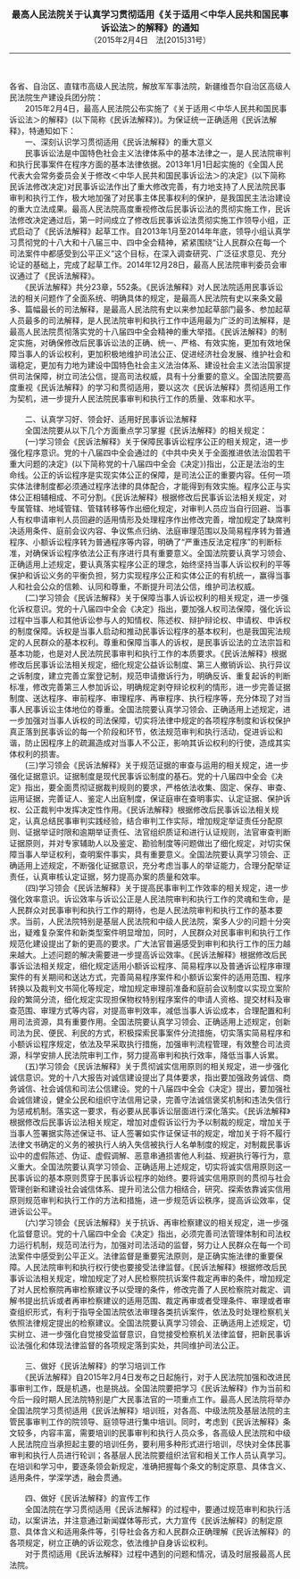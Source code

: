 <div id="div_content"><font color="#760026"></font> <p align="center"><b><font style="font-size:16px;" class="MTitle">最高人民法院关于认真学习贯彻适用《关于适用＜中华人民共和国民事诉讼法＞的解释》的通知<br></font></b><font style="font-size:14px;">
（2015年2月4日　法[2015]31号）</font></p><hr color="red"><br>
<br>
各省、自治区、直辖市高级人民法院，解放军军事法院，新疆维吾尔自治区高级人民法院生产建设兵团分院：<br>
　　2015年2月4日，最高人民法院公布实施了《关于适用＜中华人民共和国民事诉讼法＞的解释》(以下简称《民诉法解释》)。为保证统一正确适用《民诉法解释》，特通知如下：<br>
<font class="TiaoNoA">　　一、</font>深刻认识学习贯彻适用《民诉法解释》的重大意义<br>
　　民事诉讼法是中国特色社会主义法律体系中的基本法律之一，是人民法院审判和执行民事案件在程序方面的基本法律依据。2013年1月1日起实施的《全国人民代表大会常务委员会关于修改＜中华人民共和国民事诉讼法＞的决定》(以下简称民诉法修改决定)对民事诉讼法作出了重大修改完善，有力地支持了人民法院民事审判和执行工作，极大地加强了对民事主体民事权利的保护，是我国民主法治建设的重大立法成果。最高人民法院高度重视修改后民事诉讼法的贯彻实施工作，民诉法修改决定通过后，第一时间成立了修改后民事诉讼法贯彻实施工作领导小组，正式启动了《民诉法解释》起草工作。自2013年1月至2014年年底，领导小组认真学习贯彻党的十八大和十八届三中、四中全会精神，紧紧围绕“让人民群众在每一个司法案件中都感受到公平正义”这个目标，在深入调查研究、广泛征求意见、充分论证的基础上，完成了起草工作。2014年12月28日，最高人民法院审判委员会审议通过了《民诉法解释》。<br>
　　《民诉法解释》共分23章，552条。《民诉法解释》对人民法院适用民事诉讼法的相关问题作了全面系统、明确具体的规定，是最高人民法院有史以来条文最多、篇幅最长的司法解释，是最高人民法院有史以来参加起草部门最多、参加起草人员最多的司法解释，是人民法院审判和执行工作中适用最为广泛的司法解释，是最高人民法院贯彻落实党的十八届四中全会精神的重大举措。《民诉法解释》的制定实施，对确保修改后民事诉讼法的正确、统一、严格、有效实施，更加有效地保障当事人的诉讼权利，更加积极地维护司法公正、促进经济社会发展、维护社会和谐稳定，更加有力地为建设中国特色社会主义法治体系、建设社会主义法治国家提供司法保障，树立司法公信，提高司法权威，具有十分重要的意义。全国法院要高度重视《民诉法解释》的学习和贯彻适用，要以这次《民诉法解释》贯彻适用工作为契机，进一步提升人民法院民事审判和执行工作的质量、效率和水平。<br>
<br><font class="TiaoNoA">　　二、</font>认真学习好、领会好、适用好民事诉讼法解释<br>
　　全国法院要从以下几个方面重点学习掌握《民诉法解释》的相关规定：<br>
　　(一)学习领会《民诉法解释》关于保障民事诉讼程序公正的相关规定，进一步强化程序意识。党的十八届四中全会通过的《中共中央关于全面推进依法治国若干重大问题的决定》(以下简称党的十八届四中全会《决定》)指出，公正是法治的生命线。公正的诉讼程序是实现实体公正的保障，是司法公正的重要内容。任何一项实体法律制度都必须通过程序法律的具体配合，才能得到有效实施。程序公正与实体公正相辅相成、不可分割。《民诉法解释》根据修改后民事诉讼法相关规定，对专属管辖、地域管辖、管辖转移等作出细化规定，对审判人员应当自行回避、当事人有权申请审判人员回避的适用情形及处理程序作出修改完善，增加规定了缺席判决适用条件、庭前会议内容、争议焦点归纳、法庭审理范围以及简易程序转为普通程序、小额诉讼程序转为普通程序等内容，明确了“严重违反法定程序”的判断标准，对确保诉讼程序依法公正有序进行具有重要意义。全国法院要认真学习领会、正确适用上述规定，要认真落实程序公正的理念，始终坚持当事人诉讼权利的平等保护和诉讼义务的平衡负担，努力实现程序公正和实体公正的有机统一，赢得当事人和社会公众的信赖、认同和尊重，不断提升司法公信，维护司法权威。<br>
　　(二)学习领会《民诉法解释》关于保障当事人诉讼权利的相关规定，进一步强化诉权意识。党的十八届四中全会《决定》指出，要加强人权司法保障，强化诉讼过程中当事人和其他诉讼参与人的知情权、陈述权、辩护辩论权、申请权、申诉权的制度保障。诉权是当事人启动和推动民事诉讼程序的基本权利，也是我国宪法规定的人民群众的基本权利。尊重和保障当事人的诉权，是民事诉讼法的立法宗旨和基本功能，也是对人民法院民事审判和执行工作的本质要求。《民诉法解释》根据修改后民事诉讼法相关规定，细化规定公益诉讼制度、第三人撤销诉讼、执行异议之诉制度，建立完善立案登记制，规范申请撤诉行为，明确反诉、重复起诉的判断标准，修改完善第三人参加诉讼，明确规定剥夺辩论权利的情形，进一步完善证据制度、送达程序、审前程序、审理程序、再审程序、执行程序等，充分体现了对当事人民事诉讼主体地位的尊重。全国法院要认真学习领会、正确适用上述规定，进一步加强对当事人诉权的司法保障，切实将法律中规定的各项程序制度和诉权保护真正落到民事诉讼的每一个阶段和环节，依法规范审判和执行活动，促进诉讼和谐，防止因程序上的疏漏造成对当事人不公正，影响其诉讼权利的行使，造成其实体权利的损害。<br>
　　(三)学习领会《民诉法解释》关于规范证据的审查与运用的相关规定，进一步强化证据意识。证据制度是现代民事诉讼制度的基石。党的十八届四中全会《决定》指出，要全面贯彻证据裁判规则的要求，严格依法收集、固定、保存、审查、运用证据，完善证人、鉴定人出庭制度，保证庭审在查明事实、认定证据、保护诉权、公正裁判中发挥决定性作用。《民诉法解释》根据修改后民事诉讼法相关规定，认真总结民事审判实践经验，结合审判工作实际，增加规定举证责任分配原则、证据举证时限和逾期举证责任、法官组织质证和进行认证规则，法官审查判断证据原则，并对专家辅助人以及鉴定、勘验制度等问题做出了细化规定，对切实保障当事人举证权利，查明案件事实，具有重要意义。全国法院要认真学习领会、正确适用上述规定，不断强化证据意识，充分考虑当事人的举证能力，合理分配举证责任，认真审核认定证据，努力提高办案的质量和效率。<br>
　　(四)学习领会《民诉法解释》关于提高民事审判工作效率的相关规定，进一步强化效率意识。诉讼效率与诉讼公正是人民法院审判和执行工作的灵魂和生命，是人民群众对民事审判和执行工作的期待，也是人民法院审判和执行工作的基本要求。当前，人民法院特别是基层人民法院和中级人民法院，案多人少的问题十分突出，疑难复杂案件和新类型案件明显增加，同时，人民群众对民事审判和执行工作规范化建设提出了新的更高的要求。广大法官普遍感受到审判和执行工作的压力越来越大。上述问题的解决需要进一步提高诉讼效率。《民诉法解释》根据修改后民事诉讼法相关规定，细化规定适用小额诉讼程序、简易程序以及普通诉讼程序审理案件的有关期间和送达方式，完善简易程序案件和小额诉讼案件的适用范围、程序转换以及裁判文书简化等规定，增加规定审理前准备和庭前会议制度以实现立案阶段的繁简分流，细化规定实现担保物权特别程序案件的申请人资格、提交材料及审查范围、审理方式等内容，对提高审判效率，减低当事人诉讼成本，合理配置和利用司法资源，具有重要作用。全国法院要认真学习领会、正确适用上述规定，创新司法为民、便民、利民的方式，积极探索民事案件分流措施，切实落实简易程序和小额诉讼程序规定，依法及早采取执行措施，加强审判流程管理，有效整合司法资源，科学安排人民法院审判工作，努力提高审判和执行效率，降低当事人诉累。<br>
　　(五)学习领会《民诉法解释》关于贯彻诚实信用原则的相关规定，进一步强化诚信意识。党的十八大报告对诚信建设提出了具体要求，指出要加强政务诚信、商务诚信、社会诚信和司法公信建设。党的十八届四中全会《决定》提出，要加强社会诚信建设，健全公民和组织守法信用记录，完善守法诚信褒奖机制和违法失信行为惩戒机制。落实这一要求，有必要从民事诉讼层面进行深化落实。《民诉法解释》根据修改后民事诉讼法相关规定，增加对虚假诉讼行为予以制裁的规定，增加关于当事人签署据实陈述保证书、证人签署如实作证保证书的规定，增加关于将不履行法律文书确定的义务的被执行人纳入失信被执行人名单制度的规定，对制裁民事诉讼中的虚假陈述、伪证、虚假调解、恶意串通损害他人利益、规避执行等行为，意义重大。全国法院要认真学习领会、正确适用上述规定，切实将诚实信用原则这一民事诉讼的基本原则贯穿于民事诉讼程序的始终。要将诚实信用原则的贯彻与社会管理创新和建设社会诚信体系、提升司法公信力相结合，研究、探索依靠诚实信用原则规范审判和执行工作的方法和措施，进一步规范诉讼秩序，提高诉讼效率，促进诉讼公平。<br>
　　(六)学习领会《民诉法解释》关于抗诉、再审检察建议的相关规定，进一步强化监督意识。党的十八届四中全会《决定》指出，必须完善司法管理体制和司法权力运行机制，规范司法行为，加强对司法活动的监督，努力让人民群众在每一个司法案件中感受到公平正义。法律监督是重要宪法原则，是正确实施法律的重要保障。人民法院审判和执行权行使也要接受法律监督。《民诉法解释》根据修改后民事诉讼法相关规定，增加规定了对人民检察院抗诉案件裁定再审的条件，增加规定了对人民检察院再审检察建议予以受理的条件，修改完善了人民检察院对裁定、调解书提出抗诉或者再审检察建议的适用范围、裁定再审或者受理条件、审理或者审查组织形式，有利于指导全国法院依法审理各类抗诉案件，依法及时处理检察机关依照法律规定提出的检察建议。全国法院要认真学习领会、正确适用上述规定，切实树立、进一步强化自觉接受监督意识，自觉接受检察机关法律监督，把新民事诉讼法强化和体现法律监督的各项规定落到实处，共同维护司法公正。<br>
<br><font class="TiaoNoA">　　三、</font>做好《民诉法解释》的学习培训工作<br>
　　《民诉法解释》自2015年2月4日发布之日起施行，对于人民法院加强和改进民事审判工作，既是机遇，也是挑战。全国法院要把学习《民诉法解释》作为当前和今后一段时期人民法院特别是广大民事法官的一项重点工作。最高人民法院将举办全国法院学习贯彻适用《民诉法解释》培训班，对各高、中级法院及基层法院的主管民事审判工作的院领导、庭领导进行集中培训。同时，考虑到《民诉法解释》条文较多，内容丰富，需要培训的民事审判和执行人员众多，各高级人民法院和中级人民法院应当承担起主要的培训任务，要利用多种形式进行培训，尽快对全体民事审判和执行人员进行轮训；各基层人民法院要组织法官和相关工作人员认真学习。在培训和学习中，要逐条领会新规定，准确把握每个条文的制定原意、具体含义、适用条件，学深学透，融会贯通。<br>
<br><font class="TiaoNoA">　　四、</font>做好《民诉法解释》的宣传工作<br>
　　全国法院在学习贯彻适用《民诉法解释》的过程中，要通过规范审判和执行活动，以案讲法，并注意通过新闻媒体等形式，大力宣传《民诉法解释》的制定原意、具体含义和适用条件等，引导社会各方和人民群众正确理解《民诉法解释》的各项规定，树立正确的诉讼观念，依法维护自身诉讼权利。<br>
　　对于贯彻适用《民诉法解释》过程中遇到的问题和情况，请及时层报最高人民法院。<br>
<br><br>
</div>